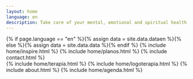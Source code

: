 ```yaml
---
layout: home
language: en
description: Take care of your mental, emotional and spiritual health 
---
```

{% if page.language == "en" %}{% assign data = site.data.dataen %}{% else %}{% assign data = site.data.data %}{% endif %} 
{% include home/inspire.html %}
{% include home/planos.html %}
{% include contact.html %}		
{% include home/terapia.html %}
{% include home/logoterapia.html %}
{% include about.html %}
{% include home/agenda.html %}